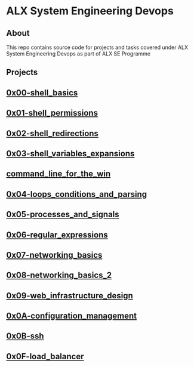 # ALX System Engineering Devops

## About

This repo contains source code for projects and tasks covered under ALX System Engineering Devops as part of ALX SE Programme

## Projects

## [0x00-shell_basics](https://github.com/j88moja-code/alx-system_engineering-devops/tree/main/0x00-shell_basics)

## [0x01-shell_permissions](https://github.com/j88moja-code/alx-system_engineering-devops/tree/main/0x01-shell_permissions)

## [0x02-shell_redirections](https://github.com/j88moja-code/alx-system_engineering-devops/tree/main/0x02-shell_redirections)

## [0x03-shell_variables_expansions](https://github.com/j88moja-code/alx-system_engineering-devops/tree/main/0x03-shell_variables_expansions)

## [command_line_for_the_win](https://github.com/j88moja-code/alx-system_engineering-devops/tree/main/command_line_for_the_win)

## [0x04-loops_conditions_and_parsing](https://github.com/j88moja-code/alx-system_engineering-devops/tree/main/0x04-loops_conditions_and_parsing)

## [0x05-processes_and_signals](https://github.com/j88moja-code/alx-system_engineering-devops/tree/main/0x05-processes_and_signals)

## [0x06-regular_expressions](https://github.com/j88moja-code/alx-system_engineering-devops/tree/main/0x06-regular_expressions)

## [0x07-networking_basics](https://github.com/j88moja-code/alx-system_engineering-devops/tree/main/0x07-networking_basics)

## [0x08-networking_basics_2](https://github.com/j88moja-code/alx-system_engineering-devops/tree/main/0x08-networking_basics_2)

## [0x09-web_infrastructure_design](https://github.com/j88moja-code/alx-system_engineering-devops/tree/main/0x09-web_infrastructure_design)

## [0x0A-configuration_management]()

## [0x0B-ssh]()

## [0x0F-load_balancer]()

